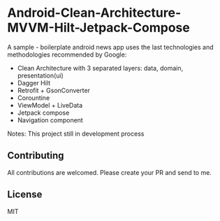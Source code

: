 # Android-Clean-Architecture-MVVM-Hilt-Jetpack-Compose

A sample - boilerplate android news app uses the last technologies and methodologies recommended by Google:
- Clean Architecture with 3 separated layers: data, domain, presentation(ui)
- Dagger Hilt
- Retrofit + GsonConverter
- Corountine
- ViewModel + LiveData
- Jetpack compose
- Navigation component

Notes: This project still in development process

## Contributing

All contributions are welcomed. Please create your PR and send to me.

## License

MIT
